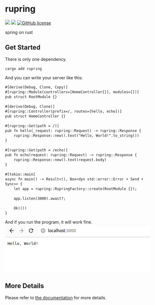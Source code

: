 # rupring

![](https://img.shields.io/badge/language-Rust-red) ![](https://img.shields.io/badge/version-0.5.1-brightgreen) [![GitHub license](https://img.shields.io/badge/license-MIT-blue.svg)](https://github.com/myyrakle/rupring/blob/master/LICENSE)

spring on rust

## Get Started

There is only one dependency.

```
cargo add rupring
```

And you can write your server like this:

```
#[derive(Debug, Clone, Copy)]
#[rupring::Module(controllers=[HomeController{}], modules=[])]
pub struct RootModule {}

#[derive(Debug, Clone)]
#[rupring::Controller(prefix=/, routes=[hello, echo])]
pub struct HomeController {}

#[rupring::Get(path = /)]
pub fn hello(_request: rupring::Request) -> rupring::Response {
    rupring::Response::new().text("Hello, World!".to_string())
}

#[rupring::Get(path = /echo)]
pub fn echo(request: rupring::Request) -> rupring::Response {
    rupring::Response::new().text(request.body)
}

#[tokio::main]
async fn main() -> Result<(), Box<dyn std::error::Error + Send + Sync>> {
    let app = rupring::RupringFactory::create(RootModule {});

    app.listen(3000).await?;

    Ok(())
}

```

And if you run the program, it will work fine.  
![Alt text](./example/hello_world.png)

## More Details

Please refer to [the documentation](https://docs.rs/rupring/latest/rupring) for more details.

